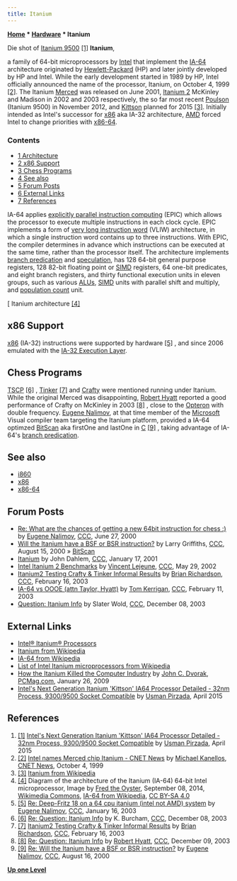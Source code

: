 ```yaml
---
title: Itanium
---
```

**[Home](Home "Home") \* [Hardware](Hardware "Hardware") \* Itanium**



 [](http://wccftech.com/intel-itanium-kittson-ia64-processors-32nm/) Die shot of [Itanium 9500](https://en.wikipedia.org/wiki/List_of_Intel_Itanium_microprocessors#Poulson_.2832_nm.29) <a id="cite-note-1" href="#cite-ref-1">[1]</a> 
**Itanium**,  

a family of 64-bit microprocessors by [Intel](Intel "Intel") that implement the [IA-64](https://en.wikipedia.org/wiki/IA-64) architecture originated by [Hewlett-Packard](https://en.wikipedia.org/wiki/Hewlett-Packard) (HP) and later jointly developed by HP and Intel. While the early development started in 1989 by HP, Intel officially announced the name of the processor, Itanium, on October 4, 1999 <a id="cite-note-2" href="#cite-ref-2">[2]</a>. The Itanium [Merced](https://en.wikipedia.org/wiki/List_of_Intel_Itanium_microprocessors#.22Merced.22_.28180_nm.29) was released on June 2001, [Itanium 2](https://en.wikipedia.org/wiki/Itanium#Itanium_2:_2002.E2.80.932010) McKinley and Madison in 2002 and 2003 respectively, the so far most recent [Poulson](https://en.wikipedia.org/wiki/List_of_Intel_Itanium_microprocessors#Poulson_.2832_nm.29) (Itanium 9500) in November 2012, and [Kittson](https://en.wikipedia.org/wiki/Itanium#Kittson) planned for 2015 <a id="cite-note-3" href="#cite-ref-3">[3]</a>. Initially intended as Intel's successor for [x86](X86 "X86") aka IA-32 architecture, [AMD](AMD "AMD") forced Intel to change priorities with [x86-64](X86-64 "X86-64"). 



### Contents


* [1 Architecture](#architecture)
* [2 x86 Support](#x86-support)
* [3 Chess Programs](#chess-programs)
* [4 See also](#see-also)
* [5 Forum Posts](#forum-posts)
* [6 External Links](#external-links)
* [7 References](#references)






IA-64 applies [explicitly parallel instruction computing](https://en.wikipedia.org/wiki/Explicitly_parallel_instruction_computing) (EPIC) which allows the processor to execute multiple instructions in each clock cycle. EPIC implements a form of [very long instruction word](https://en.wikipedia.org/wiki/Very_long_instruction_word) (VLIW) architecture, in which a single instruction word contains up to three instructions. With EPIC, the compiler determines in advance which instructions can be executed at the same time, rather than the processor itself. The architecture implements [branch predication](https://en.wikipedia.org/wiki/Branch_predication) and [speculation](https://en.wikipedia.org/wiki/Speculative_execution), has 128 64-bit general purpose registers, 128 82-bit floating point or [SIMD](SIMD_and_SWAR_Techniques "SIMD and SWAR Techniques") registers, 64 one-bit predicates, and eight branch registers, and thirty functional execution units in eleven groups, such as various [ALUs](Combinatorial_Logic#ALU "Combinatorial Logic"), [SIMD](SIMD_and_SWAR_Techniques "SIMD and SWAR Techniques") units with parallel shift and multiply, and [population count](Population_Count "Population Count") unit.



[
Itanium architecture <a id="cite-note-4" href="#cite-ref-4">[4]</a>



## x86 Support


[x86](X86 "X86") (IA-32) instructions were supported by hardware <a id="cite-note-5" href="#cite-ref-5">[5]</a> , and since 2006 emulated with the [IA-32 Execution Layer](https://en.wikipedia.org/wiki/IA-32_Execution_Layer).



## Chess Programs


[TSCP](TSCP "TSCP") <a id="cite-note-6" href="#cite-ref-6">[6]</a> , [Tinker](Tinker "Tinker") <a id="cite-note-7" href="#cite-ref-7">[7]</a> and [Crafty](Crafty "Crafty") were mentioned running under Itanium. While the original Merced was disappointing, [Robert Hyatt](Robert_Hyatt "Robert Hyatt") reported a good performance of Crafty on McKinley in 2003 <a id="cite-note-8" href="#cite-ref-8">[8]</a> , close to the [Opteron](X86-64 "X86-64") with double frequency. [Eugene Nalimov](Eugene_Nalimov "Eugene Nalimov"), at that time member of the [Microsoft](Microsoft "Microsoft") Visual compiler team targeting the Itanium platform, provided a IA-64 optimzed [BitScan](BitScan "BitScan") aka firstOne and lastOne in [C](C "C") <a id="cite-note-9" href="#cite-ref-9">[9]</a> , taking advantage of IA-64's [branch predication](https://en.wikipedia.org/wiki/Branch_predication).



## See also


* [i860](I860 "I860")
* [x86](X86 "X86")
* [x86-64](X86-64 "X86-64")


## Forum Posts


* [Re: What are the chances of getting a new 64bit instruction for chess :)](https://www.stmintz.com/ccc/index.php?id=116773) by [Eugene Nalimov](Eugene_Nalimov "Eugene Nalimov"), [CCC](CCC "CCC"), June 27, 2000
* [Will the Itanium have a BSF or BSR instruction?](https://www.stmintz.com/ccc/index.php?id=124638) by Larry Griffiths, [CCC](CCC "CCC"), August 15, 2000 » [BitScan](BitScan "BitScan")
* [Itanium](https://www.stmintz.com/ccc/index.php?id=150518) by John Dahlem, [CCC](CCC "CCC"), January 17, 2001
* [Intel Itanium 2 Benchmarks](https://www.stmintz.com/ccc/index.php?id=232633) by [Vincent Lejeune](index.php?title=Vincent_Lejeune&action=edit&redlink=1 "Vincent Lejeune (page does not exist)"), [CCC](CCC "CCC"), May 29, 2002
* [Itanium2 Testing Crafty & Tinker Informal Results](https://www.stmintz.com/ccc/index.php?id=284689) by [Brian Richardson](Brian_Richardson "Brian Richardson"), [CCC](CCC "CCC"), February 16, 2003
* [IA-64 vs OOOE (attn Taylor, Hyatt)](https://www.stmintz.com/ccc/index.php?id=283740) by [Tom Kerrigan](Tom_Kerrigan "Tom Kerrigan"), [CCC](CCC "CCC"), February 11, 2003
* [Question: Itanium Info](https://www.stmintz.com/ccc/index.php?id=334345) by Slater Wold, [CCC](CCC "CCC"), December 08, 2003


## External Links


* [Intel® Itanium® Processors](http://www.intel.com/content/www/us/en/processors/itanium/itanium-processor.html)
* [Itanium from Wikipedia](https://en.wikipedia.org/wiki/Itanium)
* [IA-64 from Wikipedia](https://en.wikipedia.org/wiki/IA-64)
* [List of Intel Itanium microprocessors from Wikipedia](https://en.wikipedia.org/wiki/List_of_Intel_Itanium_microprocessors)
* [How the Itanium Killed the Computer Industry](http://www.pcmag.com/article.aspx/curl/2339629) by [John C. Dvorak](http://www.pcmag.com/author-bio/john-c.-dvorak), [PCMag.com](https://en.wikipedia.org/wiki/PC_Magazine), January 26, 2009
* [Intel's Next Generation Itanium 'Kittson' IA64 Processor Detailed - 32nm Process, 9300/9500 Socket Compatible](http://wccftech.com/intel-itanium-kittson-ia64-processors-32nm/) by [Usman Pirzada](http://wccftech.com/author/usmanpirzada/), April 2015


## References


1. <a id="cite-ref-1" href="#cite-note-1">[1]</a> [Intel's Next Generation Itanium 'Kittson' IA64 Processor Detailed - 32nm Process, 9300/9500 Socket Compatible](http://wccftech.com/intel-itanium-kittson-ia64-processors-32nm/) by [Usman Pirzada](http://wccftech.com/author/usmanpirzada/), April 2015
2. <a id="cite-ref-2" href="#cite-note-2">[2]</a> [Intel names Merced chip Itanium - CNET News](https://archive.is/IUNih) by [Michael Kanellos](https://www.linkedin.com/pub/michael-kanellos/0/803/20b), [CNET News](https://en.wikipedia.org/wiki/CNET), October 4, 1999
3. <a id="cite-ref-3" href="#cite-note-3">[3]</a> [Itanium from Wikipedia](https://en.wikipedia.org/wiki/Itanium)
4. <a id="cite-ref-4" href="#cite-note-4">[4]</a> Diagram of the architecture of the Itanium (IA-64) 64-bit Intel microprocessor, Image by [Fred the Oyster](https://commons.wikimedia.org/wiki/User:Fred_the_Oyster), September 08, 2014, [Wikimedia Commons](https://en.wikipedia.org/wiki/Wikimedia_Commons), [IA-64 from Wikipedia](https://en.wikipedia.org/wiki/IA-64), [CC BY-SA 4.0](https://creativecommons.org/licenses/by-sa/4.0/deed.en)
5. <a id="cite-ref-5" href="#cite-note-5">[5]</a> [Re: Deep-Fritz 18 on a 64 cpu itanium (intel not AMD) system](https://www.stmintz.com/ccc/index.php?id=277735) by [Eugene Nalimov](Eugene_Nalimov "Eugene Nalimov"), [CCC](CCC "CCC"), January 16, 2003
6. <a id="cite-ref-6" href="#cite-note-6">[6]</a> [Re: Question: Itanium Info](https://www.stmintz.com/ccc/index.php?id=334348) by K. Burcham, [CCC](CCC "CCC"), December 08, 2003
7. <a id="cite-ref-7" href="#cite-note-7">[7]</a> [Itanium2 Testing Crafty & Tinker Informal Results](https://www.stmintz.com/ccc/index.php?id=284689) by [Brian Richardson](Brian_Richardson "Brian Richardson"), [CCC](CCC "CCC"), February 16, 2003
8. <a id="cite-ref-8" href="#cite-note-8">[8]</a> [Re: Question: Itanium Info](https://www.stmintz.com/ccc/index.php?id=334474) by [Robert Hyatt](Robert_Hyatt "Robert Hyatt"), [CCC](CCC "CCC"), December 09, 2003
9. <a id="cite-ref-9" href="#cite-note-9">[9]</a> [Re: Will the Itanium have a BSF or BSR instruction?](https://www.stmintz.com/ccc/index.php?id=124712) by [Eugene Nalimov](Eugene_Nalimov "Eugene Nalimov"), [CCC](CCC "CCC"), August 16, 2000

**[Up one Level](Hardware "Hardware")**







 
